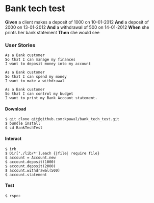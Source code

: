 # Bank tech test

**Given** a client makes a deposit of 1000 on 10-01-2012
**And** a deposit of 2000 on 13-01-2012
**And** a withdrawal of 500 on 14-01-2012
**When** she prints her bank statement
**Then** she would see

### User Stories
```
As a Bank customer
So that I can manage my finances
I want to deposit money into my account

As a Bank customer
So that I can spend my money
I want to make a withdrawal

As a Bank customer
So that I can control my budget
I want to print my Bank Account statement.
```

#### Download
```
$ git clone git@github.com:kpuwal/bank_tech_test.git
$ bundle install
$ cd BankTechTest
```
#### Interact
```
$ irb
$ Dir['./lib/*'].each {|file| require file}
$ account = Account.new
$ account.deposit(1000)
$ account.deposit(2000)
$ account.withdrawal(500)
$ account.statement
```
#### Test
```
$ rspec
```

